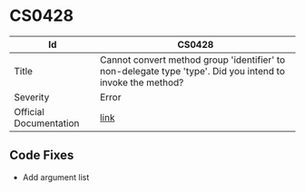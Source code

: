 # CS0428

| Id                     | CS0428                                                                                                       |
| ---------------------- | ------------------------------------------------------------------------------------------------------------ |
| Title                  | Cannot convert method group 'identifier' to non\-delegate type 'type'\. Did you intend to invoke the method? |
| Severity               | Error                                                                                                        |
| Official Documentation | [link](http://docs.microsoft.com/en-us/dotnet/csharp/misc/cs0428)                                            |

## Code Fixes

* Add argument list
